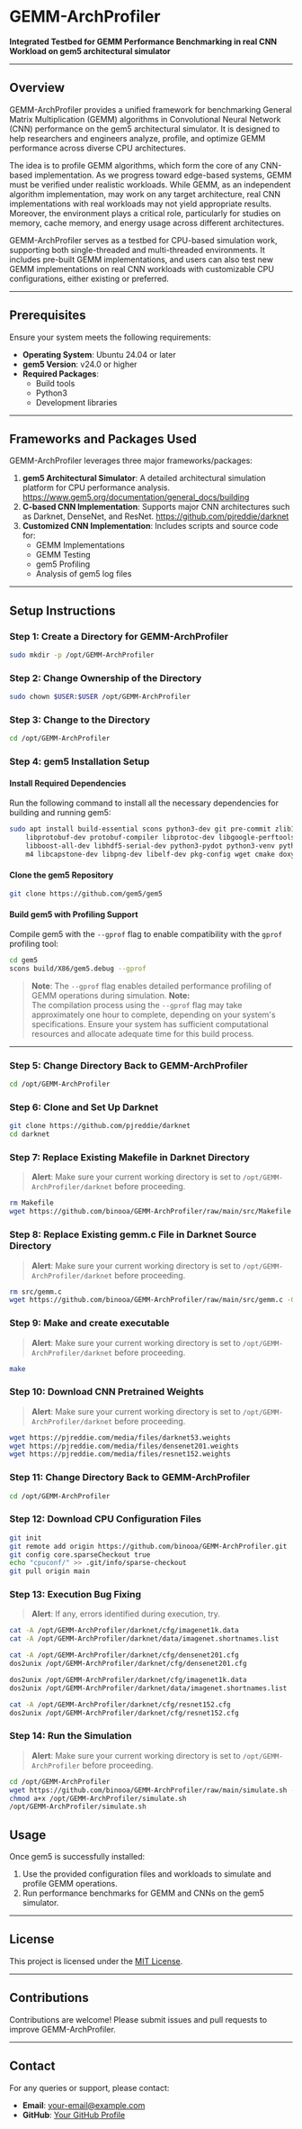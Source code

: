 # GEMM-ArchProfiler

**Integrated Testbed for GEMM Performance Benchmarking in real CNN Workload on gem5 architectural simulator**

---

## Overview
GEMM-ArchProfiler provides a unified framework for benchmarking General Matrix Multiplication (GEMM) algorithms in Convolutional Neural Network (CNN) performance on the gem5 architectural simulator. It is designed to help researchers and engineers analyze, profile, and optimize GEMM performance across diverse CPU architectures.

The idea is to profile GEMM algorithms, which form the core of any CNN-based implementation. As we progress toward edge-based systems, GEMM must be verified under realistic workloads. While GEMM, as an independent algorithm implementation, may work on any target architecture, real CNN implementations with real workloads may not yield appropriate results. Moreover, the environment plays a critical role, particularly for studies on memory, cache memory, and energy usage across different architectures.

GEMM-ArchProfiler serves as a testbed for CPU-based simulation work, supporting both single-threaded and multi-threaded environments. It includes pre-built GEMM implementations, and users can also test new GEMM implementations on real CNN workloads with customizable CPU configurations, either existing or preferred.

---

## Prerequisites
Ensure your system meets the following requirements:
- **Operating System**: Ubuntu 24.04 or later
- **gem5 Version**: v24.0 or higher
- **Required Packages**: 
  - Build tools
  - Python3
  - Development libraries

---

## Frameworks and Packages Used
GEMM-ArchProfiler leverages three major frameworks/packages:

1. **gem5 Architectural Simulator**: A detailed architectural simulation platform for CPU performance analysis. https://www.gem5.org/documentation/general_docs/building
2. **C-based CNN Implementation**: Supports major CNN architectures such as Darknet, DenseNet, and ResNet. https://github.com/pjreddie/darknet
3. **Customized CNN Implementation**: Includes scripts and source code for:
   - GEMM Implementations   
   - GEMM Testing
   - gem5 Profiling
   - Analysis of gem5 log files

---

## Setup Instructions

### Step 1: Create a Directory for GEMM-ArchProfiler
```bash
sudo mkdir -p /opt/GEMM-ArchProfiler
```

### Step 2: Change Ownership of the Directory
```bash
sudo chown $USER:$USER /opt/GEMM-ArchProfiler
```

### Step 3: Change to the Directory
```bash
cd /opt/GEMM-ArchProfiler
```

### Step 4: gem5 Installation Setup

#### Install Required Dependencies
Run the following command to install all the necessary dependencies for building and running gem5:
```bash
sudo apt install build-essential scons python3-dev git pre-commit zlib1g zlib1g-dev \
    libprotobuf-dev protobuf-compiler libprotoc-dev libgoogle-perftools-dev \
    libboost-all-dev libhdf5-serial-dev python3-pydot python3-venv python3-tk mypy \
    m4 libcapstone-dev libpng-dev libelf-dev pkg-config wget cmake doxygen
```

#### Clone the gem5 Repository
```bash
git clone https://github.com/gem5/gem5
```

#### Build gem5 with Profiling Support
Compile gem5 with the `--gprof` flag to enable compatibility with the `gprof` profiling tool:
```bash
cd gem5
scons build/X86/gem5.debug --gprof
```
> **Note**: The `--gprof` flag enables detailed performance profiling of GEMM operations during simulation.
> **Note:**  
> The compilation process using the `--gprof` flag may take approximately one hour to complete, depending on your system's specifications. Ensure your system has sufficient computational resources and allocate adequate time for this build process.

---

### Step 5: Change Directory Back to GEMM-ArchProfiler
```bash
cd /opt/GEMM-ArchProfiler
```

### Step 6: Clone and Set Up Darknet
```bash
git clone https://github.com/pjreddie/darknet
cd darknet
```

### Step 7: Replace Existing Makefile in Darknet Directory
> **Alert**: Make sure your current working directory is set to `/opt/GEMM-ArchProfiler/darknet` before proceeding.
```bash
rm Makefile
wget https://github.com/binooa/GEMM-ArchProfiler/raw/main/src/Makefile -O Makefile
```

### Step 8: Replace Existing gemm.c File in Darknet Source Directory
> **Alert**: Make sure your current working directory is set to `/opt/GEMM-ArchProfiler/darknet` before proceeding.
```bash
rm src/gemm.c
wget https://github.com/binooa/GEMM-ArchProfiler/raw/main/src/gemm.c -O src/gemm.c
```

### Step 9: Make and create executable
> **Alert**: Make sure your current working directory is set to `/opt/GEMM-ArchProfiler/darknet` before proceeding.

```bash
make
```


### Step 10: Download CNN Pretrained Weights
> **Alert**: Make sure your current working directory is set to `/opt/GEMM-ArchProfiler/darknet` before proceeding.
```bash
wget https://pjreddie.com/media/files/darknet53.weights
wget https://pjreddie.com/media/files/densenet201.weights
wget https://pjreddie.com/media/files/resnet152.weights
```



### Step 11: Change Directory Back to GEMM-ArchProfiler
```bash
cd /opt/GEMM-ArchProfiler
```

### Step 12: Download CPU Configuration Files
```bash
git init
git remote add origin https://github.com/binooa/GEMM-ArchProfiler.git
git config core.sparseCheckout true
echo "cpuconf/" >> .git/info/sparse-checkout
git pull origin main
```

### Step 13: Execution Bug Fixing
> **Alert**: If any, errors identified during execution, try.

```bash
cat -A /opt/GEMM-ArchProfiler/darknet/cfg/imagenet1k.data
cat -A /opt/GEMM-ArchProfiler/darknet/data/imagenet.shortnames.list

cat -A /opt/GEMM-ArchProfiler/darknet/cfg/densenet201.cfg
dos2unix /opt/GEMM-ArchProfiler/darknet/cfg/densenet201.cfg

dos2unix /opt/GEMM-ArchProfiler/darknet/cfg/imagenet1k.data
dos2unix /opt/GEMM-ArchProfiler/darknet/data/imagenet.shortnames.list

cat -A /opt/GEMM-ArchProfiler/darknet/cfg/resnet152.cfg
dos2unix /opt/GEMM-ArchProfiler/darknet/cfg/resnet152.cfg
```

### Step 14: Run the Simulation
> **Alert**: Make sure your current working directory is set to `/opt/GEMM-ArchProfiler` before proceeding.
```bash
cd /opt/GEMM-ArchProfiler
wget https://github.com/binooa/GEMM-ArchProfiler/raw/main/simulate.sh -O /opt/GEMM-ArchProfiler/simulate.sh
chmod a+x /opt/GEMM-ArchProfiler/simulate.sh
/opt/GEMM-ArchProfiler/simulate.sh
```


## Usage
Once gem5 is successfully installed:
1. Use the provided configuration files and workloads to simulate and profile GEMM operations.
2. Run performance benchmarks for GEMM and CNNs on the gem5 simulator.

---

## License
This project is licensed under the [MIT License](LICENSE).

---

## Contributions
Contributions are welcome! Please submit issues and pull requests to improve GEMM-ArchProfiler.

---

## Contact
For any queries or support, please contact:
- **Email**: [your-email@example.com](mailto:your-email@example.com)
- **GitHub**: [Your GitHub Profile](https://github.com/your-profile)
